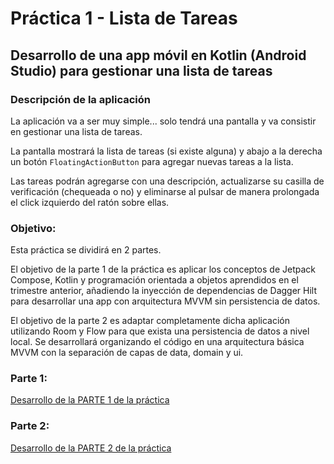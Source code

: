 # Práctica 1 - Lista de Tareas

## Desarrollo de una app móvil en Kotlin (Android Studio) para gestionar una lista de tareas

### Descripción de la aplicación

La aplicación va a ser muy simple... solo tendrá una pantalla y va consistir en gestionar una lista de tareas.

La pantalla mostrará la lista de tareas (si existe alguna) 
y abajo a la derecha un botón `FloatingActionButton` para agregar nuevas tareas a la lista.

Las tareas podrán agregarse con una descripción, actualizarse su casilla de verificación (chequeada o no) 
y eliminarse al pulsar de manera prolongada el click izquierdo del ratón sobre ellas.

### Objetivo:

Esta práctica se dividirá en 2 partes.

El objetivo de la parte 1 de la práctica es aplicar los conceptos de Jetpack Compose, Kotlin y programación orientada
a objetos aprendidos en el trimestre anterior,
añadiendo la inyección de dependencias de Dagger Hilt para desarrollar una app con arquitectura MVVM sin persistencia de datos.

El objetivo de la parte 2 es adaptar completamente dicha aplicación utilizando Room y Flow
para que exista una persistencia de datos a nivel local.
Se desarrollará organizando el código en una arquitectura básica MVVM con la separación de capas de data, domain y ui.

### Parte 1:

[Desarrollo de la PARTE 1 de la práctica](practica1_parte1.md)

### Parte 2:

[Desarrollo de la PARTE 2 de la práctica](practica1_parte2.md)
